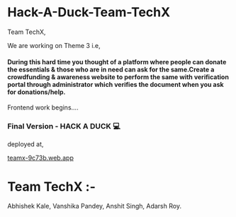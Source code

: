 # Hack-A-Duck-Team-TechX
Team TechX,

We are working on Theme 3 i.e,
#### During this hard time you thought of a platform where people can donate the essentials & those who are in need can ask for the same.Create a crowdfunding & awareness website to perform the same with verification portal through administrator which verifies the document when you ask for donations/help.

Frontend work begins....
### Final Version  - HACK A DUCK 💻

deployed at,


[teamx-9c73b.web.app](https://teamx-9c73b.web.app/)


# Team TechX :-
Abhishek Kale,
Vanshika Pandey,
Anshit Singh,
Adarsh Roy.
